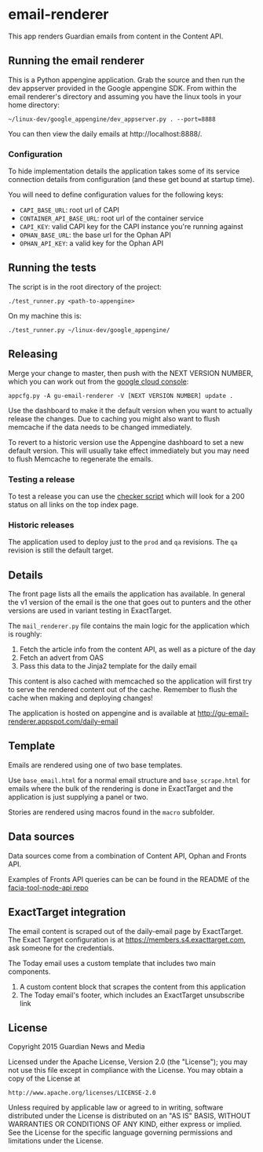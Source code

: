 email-renderer
==============

This app renders Guardian emails from content in the Content API.

## Running the email renderer

This is a Python appengine application. Grab the source and then run
the dev appserver provided in the Google appengine SDK. From within
the email renderer's directory and assuming you have the linux tools
in your home directory:

    ~/linux-dev/google_appengine/dev_appserver.py . --port=8888

You can then view the daily emails at http://localhost:8888/.


### Configuration

To hide implementation details the application takes some of its service connection details from configuration (and these get bound at startup time).

You will need to define configuration values for the following keys:

* `CAPI_BASE_URL`: root url of CAPI
* `CONTAINER_API_BASE_URL`: root url of the container service
* `CAPI_KEY`: valid CAPI key for the CAPI instance you're running against
* `OPHAN_BASE_URL`: the base url for the Ophan API
* `OPHAN_API_KEY`: a valid key for the Ophan API

## Running the tests

The script is in the root directory of the project:

    ./test_runner.py <path-to-appengine>

On my machine this is:

    ./test_runner.py ~/linux-dev/google_appengine/

## Releasing

Merge your change to master, then push with the NEXT VERSION NUMBER, which you can work out from the [google cloud console](https://console.cloud.google.com/appengine/versions?project=gu-email-renderer&serviceId=default):

    appcfg.py -A gu-email-renderer -V [NEXT VERSION NUMBER] update .

Use the dashboard to make it the default version when you want to actually release the changes. Due to caching you might also want to flush memcache if the data needs to be changed immediately.

To revert to a historic version use the Appengine dashboard to set a new default version. This will usually take effect immediately but you may need to flush Memcache to regenerate the emails.

### Testing a release

To test a release you can use the [checker script](https://github.com/guardian/gdn-email-renderer-check) which will look for a 200 status on all links on the top index page.

### Historic releases

The application used to deploy just to the `prod` and `qa` revisions. The `qa` revision is still the default target.

## Details

The front page lists all the emails the application has available. In general the v1 version of the email is the one that goes out to punters and the other versions are used in variant testing in ExactTarget.

The `mail_renderer.py` file contains the main logic for the
application which is roughly:

1. Fetch the article info from the content API, as well as a picture of the day
2. Fetch an advert from OAS
3. Pass this data to the Jinja2 template for the daily email

This content is also cached with memcached so the application will
first try to serve the rendered content out of the cache. Remember to flush the cache when making and deploying changes!

The application is hosted on appengine and is available at
http://gu-email-renderer.appspot.com/daily-email

## Template

Emails are rendered using one of two base templates.

Use `base_email.html` for a normal email structure and `base_scrape.html` for emails where the bulk of the rendering is done in ExactTarget and the application is just supplying a panel or two.

Stories are rendered using macros found in the `macro`
subfolder.

## Data sources
Data sources come from a combination of Content API, Ophan and Fronts API.

Examples of Fronts API queries can be can be found in the README of the [facia-tool-node-api repo](https://github.com/guardian/facia-tool-node-api)

## ExactTarget integration

The email content is scraped out of the daily-email page by
ExactTarget. The Exact Target configuration is at
https://members.s4.exacttarget.com, ask someone for the credentials.

The Today email uses a custom template that includes two main components.

1. A custom content block that scrapes the content from this application
2. The Today email's footer, which includes an ExactTarget unsubscribe link

## License

Copyright 2015 Guardian News and Media

Licensed under the Apache License, Version 2.0 (the "License");
you may not use this file except in compliance with the License.
You may obtain a copy of the License at

    http://www.apache.org/licenses/LICENSE-2.0

Unless required by applicable law or agreed to in writing, software
distributed under the License is distributed on an "AS IS" BASIS,
WITHOUT WARRANTIES OR CONDITIONS OF ANY KIND, either express or implied.
See the License for the specific language governing permissions and
limitations under the License.
